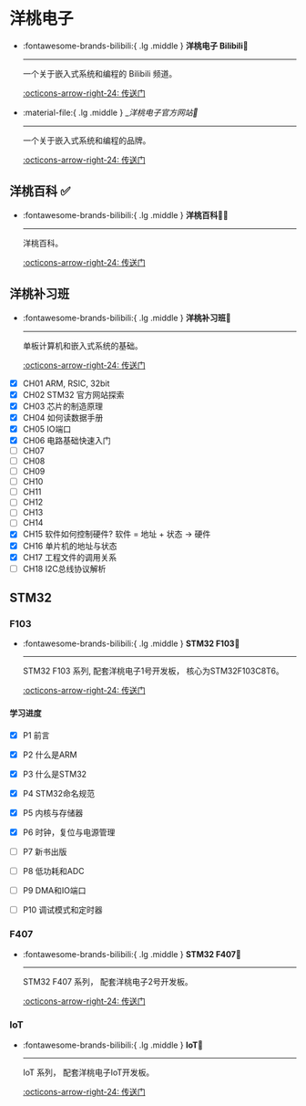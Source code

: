 # 洋桃电子

<div class="grid cards" markdown>

-   :fontawesome-brands-bilibili:{ .lg .middle } __洋桃电子 Bilibili🎯__

    ---

    一个关于嵌入式系统和编程的 Bilibili 频道。

    [:octicons-arrow-right-24: <a href="https://space.bilibili.com/277276709" target="_blank"> 传送门 </a>](#)

-   :material-file:{ .lg .middle } __洋桃电子官方网站🎯_

    ---

    一个关于嵌入式系统和编程的品牌。

    [:octicons-arrow-right-24: <a href="http://www.doyoung.net/" target="_blank"> 传送门 </a>](#)

</div>

## 洋桃百科 ✅ 

<div class="grid cards" markdown>

-   :fontawesome-brands-bilibili:{ .lg .middle } __洋桃百科🎯✅__

    ---

    洋桃百科。

    [:octicons-arrow-right-24: <a href="https://space.bilibili.com/277276709/channel/collectiondetail?sid=1852078" target="_blank"> 传送门 </a>](#)

</div>

## 洋桃补习班

<div class="grid cards" markdown>

-   :fontawesome-brands-bilibili:{ .lg .middle } __洋桃补习班🎯__

    ---

    单板计算机和嵌入式系统的基础。

    [:octicons-arrow-right-24: <a href="https://space.bilibili.com/277276709" target="_blank"> 传送门 </a>](#)

</div>

- [x] CH01 ARM, RSIC, 32bit
- [x] CH02 STM32 官方网站探索
- [x] CH03 芯片的制造原理
- [x] CH04 如何读数据手册
- [x] CH05 IO端口
- [x] CH06 电路基础快速入门
- [ ] CH07
- [ ] CH08
- [ ] CH09
- [ ] CH10
- [ ] CH11
- [ ] CH12
- [ ] CH13
- [ ] CH14
- [x] CH15 软件如何控制硬件? 软件 = 地址 + 状态 -> 硬件
- [x] CH16 单片机的地址与状态
- [x] CH17 工程文件的调用关系
- [ ] CH18 I2C总线协议解析

## STM32

### F103

<div class="grid cards" markdown>

-   :fontawesome-brands-bilibili:{ .lg .middle } __STM32 F103🎯__

    ---

    STM32 F103 系列, 配套洋桃电子1号开发板， 核心为STM32F103C8T6。

    [:octicons-arrow-right-24: <a href="https://www.bilibili.com/video/BV1MW411q7Jn/?spm_id_from=333.999.0.0&vd_source=5a427660f0337fedc22d4803661d493f" target="_blank"> 传送门 </a>](#)

</div>

#### 学习进度
- [x] P1 前言
- [x] P2 什么是ARM
- [x] P3 什么是STM32
- [x] P4 STM32命名规范
- [x] P5 内核与存储器
- [x] P6 时钟，复位与电源管理
- [ ] P7 新书出版
- [ ] P8 低功耗和ADC
- [ ] P9 DMA和IO端口
- [ ] P10 调试模式和定时器



### F407

<div class="grid cards" markdown>

-   :fontawesome-brands-bilibili:{ .lg .middle } __STM32 F407🎯__

    ---

    STM32 F407 系列， 配套洋桃电子2号开发板。

    [:octicons-arrow-right-24: <a href="https://www.bilibili.com/video/BV1MW411q7Jn/?spm_id_from=333.999.0.0&vd_source=5a427660f0337fedc22d4803661d493f" target="_blank"> 传送门 </a>](#)

</div>

### IoT

<div class="grid cards" markdown>

-   :fontawesome-brands-bilibili:{ .lg .middle } __IoT🎯__

    ---

    IoT 系列， 配套洋桃电子IoT开发板。

    [:octicons-arrow-right-24: <a href="https://www.bilibili.com/video/BV1jP4y1E7TJ/?spm_id_from=333.999.0.0&vd_source=5a427660f0337fedc22d4803661d493f" target="_blank"> 传送门 </a>](#)

</div>